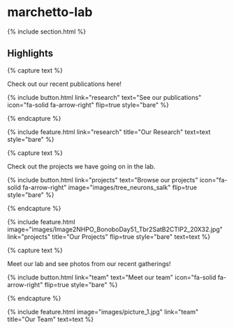 ---
---

# marchetto-lab



{% include section.html %}

## Highlights

{% capture text %}

Check out our recent publications here!

{%
  include button.html
  link="research"
  text="See our publications"
  icon="fa-solid fa-arrow-right"
  flip=true
  style="bare"
%}

{% endcapture %}

{%
  include feature.html
  link="research"
  title="Our Research"
  text=text
  style="bare"
%}

{% capture text %}

Check out the projects we have going on in the lab.

{%
  include button.html
  link="projects"
  text="Browse our projects"
  icon="fa-solid fa-arrow-right"
  image="images/tree_neurons_salk"
  flip=true
  style="bare"
%}

{% endcapture %}

{%
  include feature.html
  image="images/Image2NHPO_BonoboDay51_Tbr2SatB2CTIP2_20X32.jpg"
  link="projects"
  title="Our Projects"
  flip=true
  style="bare"
  text=text
%}

{% capture text %}

Meet our lab and see photos from our recent gatherings!

{%
  include button.html
  link="team"
  text="Meet our team"
  icon="fa-solid fa-arrow-right"
  flip=true
  style="bare"
%}

{% endcapture %}

{%
  include feature.html
  image="images/picture_1.jpg"
  link="team"
  title="Our Team"
  text=text
%}

